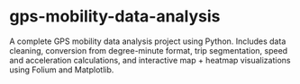 # gps-mobility-data-analysis
A complete GPS mobility data analysis project using Python. Includes data cleaning, conversion from degree-minute format, trip segmentation, speed and acceleration calculations, and interactive map + heatmap visualizations using Folium and Matplotlib.
